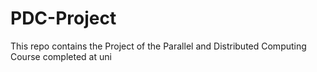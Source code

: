 # PDC-Project
 This repo contains the Project of the Parallel and Distributed Computing Course completed at uni
